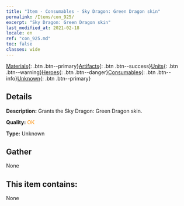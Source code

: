 ```yaml
---
title: "Item - Consumables - Sky Dragon: Green Dragon skin"
permalink: /Items/con_925/
excerpt: "Sky Dragon: Green Dragon skin"
last_modified_at: 2021-02-18
locale: en
ref: "con_925.md"
toc: false
classes: wide
---
```

 [Materials](/Items/){: .btn .btn--primary}[Artifacts](/Items/Artifacts/){: .btn .btn--success}[Units](/Items/Units/){: .btn .btn--warning}[Heroes](/Items/Heroes/){: .btn .btn--danger}[Consumables](/Items/Consumables/){: .btn .btn--info}[Unknown](/Items/Unknown/){: .btn .btn--primary}

## Details
 **Description:** Grants the Sky Dragon: Green Dragon skin.

 **Quality:** <span style="color: #FF8C00">OK</span>

 **Type:** Unknown

## Gather

  None

## This item contains:

  None

